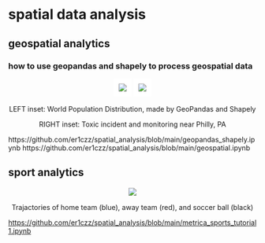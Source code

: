 # spatial data analysis

## geospatial analytics
### how to use geopandas and shapely to process geospatial data

<p align="center"><img src="https://github.com/er1czz/spatial_analysis/blob/main/world_population.PNG" style = "border:10px solid white"> <img src="https://github.com/er1czz/spatial_analysis/blob/main/PA_incident_monitor.PNG" style = "border:10px solid white"></p> 
<p align="center">LEFT inset: World Population Distribution, made by GeoPandas and Shapely</p>
<p align="center">RIGHT inset: Toxic incident and monitoring near Philly, PA</p>
https://github.com/er1czz/spatial_analysis/blob/main/geopandas_shapely.ipynb
https://github.com/er1czz/spatial_analysis/blob/main/geospatial.ipynb

## sport analytics
<p align="center"><img src="https://github.com/er1czz/spatial_analysis/blob/main/soccer_tracking.png" style = "border:1px solid white"></p> 
<p align="center">Trajactories of home team (blue), away team (red), and soccer ball (black)</p>

https://github.com/er1czz/spatial_analysis/blob/main/metrica_sports_tutorial1.ipynb
